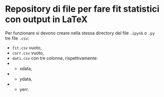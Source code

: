 # Repository di file per fare fit statistici con output in LaTeX
Per funzionare si devono creare nella stessa directory del file `.ipynb` o `.py` tre file  `.csv`:

-  `fit.csv` vuoto,
-  `corr.csv` vuoto,
-  `dati.csv` con tre colonne, rispettivamente:
  - - xdata,
  - - ydata,
  - - yerr.
